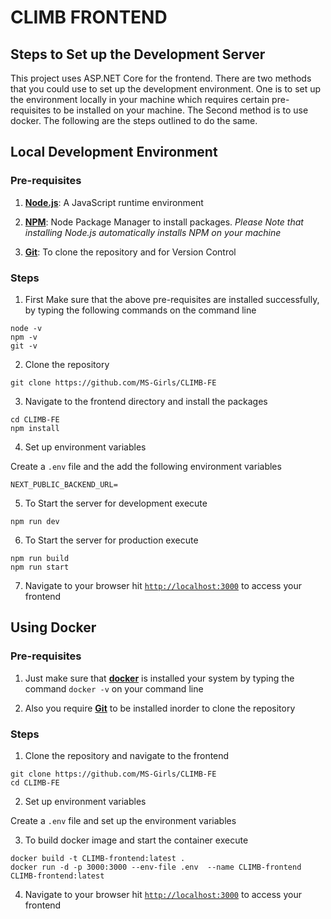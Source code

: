 # CLIMB FRONTEND

## Steps to Set up the Development Server

This project uses ASP.NET Core for the frontend. There are two methods that you could use to set up the development environment. One is to set up the environment locally in your machine which requires certain pre-requisites to be installed on your machine. The Second method is to use docker. The following are the steps outlined to do the same.

## Local Development Environment

### Pre-requisites

1. [**Node.js**](https://nodejs.org/en/download): A JavaScript runtime environment

2. [**NPM**](https://www.npmjs.com/): Node Package Manager to install packages. *Please Note that installing Node.js automatically installs NPM on your machine*

3. [**Git**](https://git-scm.com/downloads): To clone the repository and for Version Control

### Steps

1. First Make sure that the above pre-requisites are installed successfully, by typing the following commands on the command line

```shell
node -v
npm -v
git -v
```

2. Clone the repository

```shell
git clone https://github.com/MS-Girls/CLIMB-FE
```

3. Navigate to the frontend directory and install the packages

```shell
cd CLIMB-FE
npm install
```

4. Set up environment variables

Create a ```.env``` file and the add the following environment variables

```shell
NEXT_PUBLIC_BACKEND_URL=
```

5. To Start the server for development execute

```shell
npm run dev
```

6. To Start the server for production execute

```shell
npm run build
npm run start
```

7. Navigate to your browser hit [```http://localhost:3000```](http://localhost:3000) to access your frontend


## Using Docker

### Pre-requisites

1. Just make sure that [**docker**](https://www.docker.com/get-started/) is installed your system by typing the command ```docker -v``` on your command line

2. Also you require [**Git**](https://git-scm.com/downloads) to be installed inorder to clone the repository

### Steps

1. Clone the repository and navigate to the frontend

```shell
git clone https://github.com/MS-Girls/CLIMB-FE
cd CLIMB-FE
```

2. Set up environment variables

Create a ```.env``` file and set up the environment variables

3. To build docker image and start the container execute

```shell
docker build -t CLIMB-frontend:latest .
docker run -d -p 3000:3000 --env-file .env  --name CLIMB-frontend CLIMB-frontend:latest
```

4. Navigate to your browser hit [```http://localhost:3000```](http://localhost:3000) to access your frontend